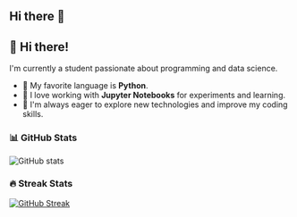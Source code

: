 ## Hi there 👋

## 👋 Hi there!

I'm currently a student passionate about programming and data science.  
- 🐍 My favorite language is **Python**.
- 📓 I love working with **Jupyter Notebooks** for experiments and learning.
- 🚀 I'm always eager to explore new technologies and improve my coding skills.

### 📊 GitHub Stats
![GitHub stats](https://github-readme-stats.vercel.app/api?username=nzx03&show_icons=true&theme=radical)

### 🔥 Streak Stats
[![GitHub Streak](https://github-readme-streak-stats.herokuapp.com?user=Nzx03&theme=dark&hide_border=true)](https://git.io/streak-stats)
